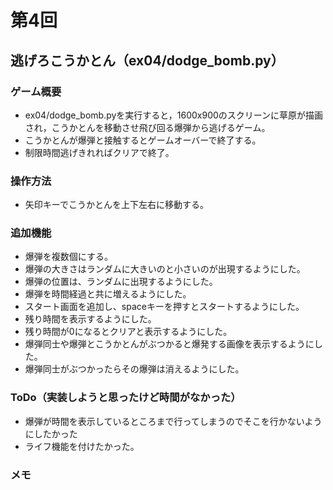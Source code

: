# 第4回
## 逃げろこうかとん（ex04/dodge_bomb.py）
### ゲーム概要
- ex04/dodge_bomb.pyを実行すると，1600x900のスクリーンに草原が描画され，こうかとんを移動させ飛び回る爆弾から逃げるゲーム。
- こうかとんが爆弾と接触するとゲームオーバーで終了する。
- 制限時間逃げきれればクリアで終了。
### 操作方法
- 矢印キーでこうかとんを上下左右に移動する。
### 追加機能
- 爆弾を複数個にする。
- 爆弾の大きさはランダムに大きいのと小さいのが出現するようにした。
- 爆弾の位置は、ランダムに出現するようにした。
- 爆弾を時間経過と共に増えるようにした。
- スタート画面を追加し、spaceキーを押すとスタートするようにした。
- 残り時間を表示するようにした。
- 残り時間が0になるとクリアと表示するようにした。
- 爆弾同士や爆弾とこうかとんがぶつかると爆発する画像を表示するようにした。
- 爆弾同士がぶつかったらその爆弾は消えるようにした。
### ToDo（実装しようと思ったけど時間がなかった）
- 爆弾が時間を表示しているところまで行ってしまうのでそこを行かないようにしたかった
- ライフ機能を付けたかった。
### メモ